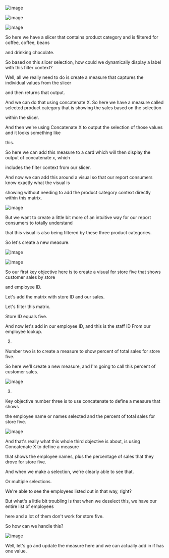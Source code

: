 ![image](https://github.com/liubovkyry/DAX/assets/118057504/a3d1ad76-9e3c-4ad5-be16-04af3eeacd36)

![image](https://github.com/liubovkyry/DAX/assets/118057504/211dd914-3efa-4d6a-aa29-ba3ad464ebff)



![image](https://github.com/liubovkyry/DAX/assets/118057504/51fe91ed-61e0-4958-9225-5eccd39b06c6)

So here we have a slicer that contains product category and is filtered for coffee, coffee, beans

and drinking chocolate.

So based on this slicer selection, how could we dynamically display a label with this filter context?

Well, all we really need to do is create a measure that captures the individual values from the slicer

and then returns that output.

And we can do that using concatenate X.
So here we have a measure called selected product category that is showing the sales based on the selection

within the slicer.

And then we're using Concatenate X to output the selection of those values and it looks something like

this.

So here we can add this measure to a card which will then display the output of concatenate x, which

includes the filter context from our slicer.

And now we can add this around a visual so that our report consumers know exactly what the visual is

showing without needing to add the product category context directly within this matrix.

![image](https://github.com/liubovkyry/DAX/assets/118057504/85222f2a-be68-4757-8c3c-355b3de6dc87)

But we want to create a little bit more of an intuitive way for our report consumers to totally understand

that this visual is also being filtered by these three product categories.

So let's create a new measure.

![image](https://github.com/liubovkyry/DAX/assets/118057504/fb8b1f6d-f32a-4dcb-a923-8fdbf62a2967)


![image](https://github.com/liubovkyry/DAX/assets/118057504/84d2c64d-cc31-430d-8b74-5fd516142547)


So our first key objective here is to create a visual for store five that shows customer sales by store

and employee ID.

Let's add the matrix with store ID and our sales.

Let's filter this matrix.

Store ID equals five.

And now let's add in our employee ID, and this is the staff ID From our employee lookup.


2)

Number two is to create a measure to show percent of total sales for store five.

So here we'll create a new measure, and I'm going to call this percent of customer sales.

![image](https://github.com/liubovkyry/DAX/assets/118057504/a2e9dd01-caef-4f59-bc94-beca0e482f57)

3)


 Key objective number three is to use concatenate to define a measure that shows

the employee name or names selected and the percent of total sales for store five.




![image](https://github.com/liubovkyry/DAX/assets/118057504/ee55cc46-8be0-440d-88ab-9e5f1c2b904f)



And that's really what this whole third objective is about, is using Concatenate X to define a measure

that shows the employee names, plus the percentage of sales that they drove for store five.

And when we make a selection, we're clearly able to see that.

Or multiple selections.

We're able to see the employees listed out in that way, right?

But what's a little bit troubling is that when we deselect this, we have our entire list of employees

here and a lot of them don't work for store five.

So how can we handle this?


![image](https://github.com/liubovkyry/DAX/assets/118057504/83f711c6-f376-44a6-95df-9929cd018829)


Well, let's go and update the measure here and we can actually add in if has one value.



